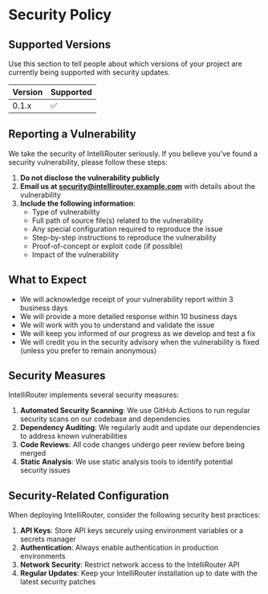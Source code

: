 # Security Policy

## Supported Versions

Use this section to tell people about which versions of your project are currently being supported with security updates.

| Version | Supported          |
| ------- | ------------------ |
| 0.1.x   | :white_check_mark: |

## Reporting a Vulnerability

We take the security of IntelliRouter seriously. If you believe you've found a security vulnerability, please follow these steps:

1. **Do not disclose the vulnerability publicly**
2. **Email us at security@intellirouter.example.com** with details about the vulnerability
3. **Include the following information**:
   - Type of vulnerability
   - Full path of source file(s) related to the vulnerability
   - Any special configuration required to reproduce the issue
   - Step-by-step instructions to reproduce the vulnerability
   - Proof-of-concept or exploit code (if possible)
   - Impact of the vulnerability

## What to Expect

- We will acknowledge receipt of your vulnerability report within 3 business days
- We will provide a more detailed response within 10 business days
- We will work with you to understand and validate the issue
- We will keep you informed of our progress as we develop and test a fix
- We will credit you in the security advisory when the vulnerability is fixed (unless you prefer to remain anonymous)

## Security Measures

IntelliRouter implements several security measures:

1. **Automated Security Scanning**: We use GitHub Actions to run regular security scans on our codebase and dependencies
2. **Dependency Auditing**: We regularly audit and update our dependencies to address known vulnerabilities
3. **Code Reviews**: All code changes undergo peer review before being merged
4. **Static Analysis**: We use static analysis tools to identify potential security issues

## Security-Related Configuration

When deploying IntelliRouter, consider the following security best practices:

1. **API Keys**: Store API keys securely using environment variables or a secrets manager
2. **Authentication**: Always enable authentication in production environments
3. **Network Security**: Restrict network access to the IntelliRouter API
4. **Regular Updates**: Keep your IntelliRouter installation up to date with the latest security patches